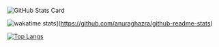 ![GitHub Stats Card](https://github-readme-stats.vercel.app/api?username=kmix-39&count_private=true&show_icons=true&theme=graywhite)

![wakatime stats](https://github-readme-stats.vercel.app/api/wakatime?username=kmix-39)](https://github.com/anuraghazra/github-readme-stats)

[![Top Langs](https://github-readme-stats.vercel.app/api/top-langs/?username=kmix-39&layout=compact&theme=graywhite&hide=html)](https://github.com/anuraghazra/github-readme-stats)
